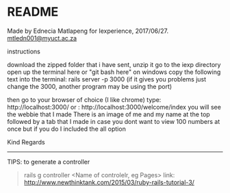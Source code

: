 # README

Made by Ednecia Matlapeng for Iexperience, 2017/06/27.
mtledn001@myuct.ac.za

instructions

download the zipped folder that i have sent,
unzip it
go to the iexp directory
open up the terminal here or "git bash here" on windows
copy the following text into the terminal:  rails server -p 3000
(if it gives you problems just change the 3000, another program may be using the port)

then go to your browser of choice (I like chrome)
type: http://localhost:3000/
or : http://localhost:3000/welcome/index
you will see the webbie that I made
There is an image of me and my name at the top
followed by a tab that I made in case you dont want to view 100 numbers at once
but if you do I included the all option

Kind Regards
****************************************************************************************************

TIPS: 
to generate a controller
>	rails g controller <Name of controlelr, eg Pages> <name of pages: about contact home>
link: http://www.newthinktank.com/2015/03/ruby-rails-tutorial-3/

